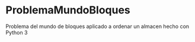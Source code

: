 # ProblemaMundoBloques
Problema del mundo de bloques aplicado a ordenar un almacen hecho con Python 3
